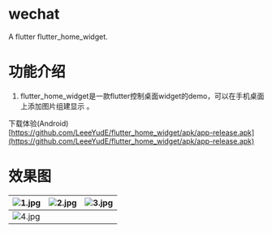 # wechat

A flutter flutter_home_widget.

# 功能介绍
1. flutter_home_widget是一款flutter控制桌面widget的demo，可以在手机桌面上添加图片组建显示 。


下载体验(Android)
[https://github.com/LeeeYudE/flutter_home_widget/apk/app-release.apk](https://github.com/LeeeYudE/flutter_home_widget/apk/app-release.apk)

# 效果图

| ![1.jpg](https://github.com/LeeeYudE/flutter_wechat/screenshot/1.jpg) | ![2.jpg](https://github.com/LeeeYudE/flutter_wechat/screenshot/2.jpg) | ![3.jpg](https://github.com/LeeeYudE/flutter_wechat/screenshot/3.jpg) |
|-----------------------------------------------------------------------|-----------------------------------------------------------------------|-----------------------------------------------------------------------|
| ![4.jpg](https://github.com/LeeeYudE/flutter_wechat/screenshot/4.jpg) |



